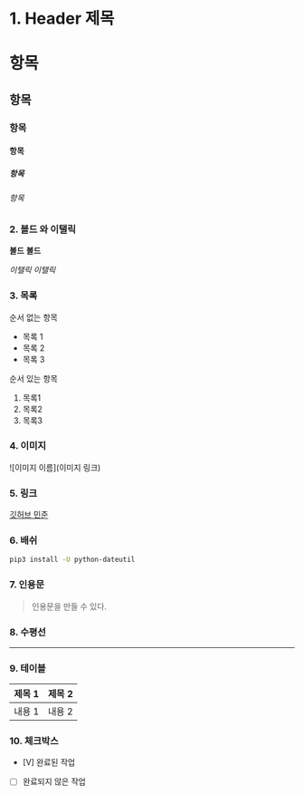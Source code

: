 # 1. Header 제목

#  항목
##  항목
###  항목
####  항목
#####  항목
######  항목

### 2. 볼드 와 이탤릭

**볼드**
__볼드__

*이탤릭*
_이탤릭_

### 3. 목록

순서 없는 항목
- 목록 1
- 목록 2
- 목록 3

순서 있는 항목
1. 목록1
2. 목록2
3. 목록3

### 4. 이미지
![이미지 이름](이미지 링크)

### 5. 링크

[깃허브 민준](https://github.com/wnsalsrla)

### 6. 배쉬

``` bash
pip3 install -U python-dateutil
```

### 7. 인용문
> 인용문을 만들 수 있다.

### 8. 수평선

---

### 9. 테이블

| 제목 1 | 제목 2 |
|--------|--------|
| 내용 1 | 내용 2 |

### 10. 체크박스

- [V] 완료된 작업
- [ ] 완료되지 않은 작업
